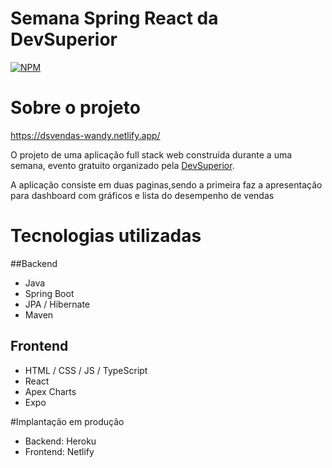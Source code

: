 # Semana Spring React da DevSuperior
[![NPM](https://img.shields.io/apm/l/react)](https://github.com/wandyluc/projeto-sts3/blob/master/LICENSE)

# Sobre o projeto

https://dsvendas-wandy.netlify.app/

O projeto de uma aplicação full stack web construída durante a uma semana, evento gratuito organizado pela [DevSuperior](https://devsuperior.com "Site da Devsuperior").

A aplicação consiste em duas paginas,sendo a primeira faz a apresentação para dashboard com gráficos e lista do desempenho de vendas

# Tecnologias utilizadas
##Backend
- Java
- Spring Boot
- JPA / Hibernate
- Maven

## Frontend
- HTML / CSS / JS / TypeScript
- React
- Apex Charts
- Expo

#Implantação em produção
- Backend: Heroku
- Frontend: Netlify
  
  

